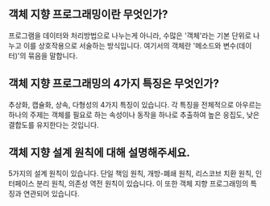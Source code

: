 ## 객체 지향 프로그래밍이란 무엇인가?

프로그램을 데이터와 처리방법으로 나누는게 아니라, 수많은 '객체'라는 기본 단위로 나누고 이를 상호작용으로 서술하는 방식입니다.
여기서의 객체란 '메소드와 변수(데이터)'의 묶음을 말합니다.

## 객체 지향 프로그래밍의 4가지 특징은 무엇인가?

추상화, 캡슐화, 상속, 다형성의 4가지 특징이 있습니다.
각 특징을 전체적으로 아우르는 하나의 주제는 객체를 필요로 하는 속성이나 동작을 하나로 추출하여 높은 응집도, 낮은 결합도를 유지한다는 것입니다.

## 객체 지향 설계 원칙에 대해 설명해주세요.

5가지의 설계 원칙이 있습니다.
단일 책임 원칙, 개방-폐쇄 원칙, 리스코브 치환 원칙, 인터페이스 분리 원칙, 의존성 역전 원칙이 있습니다.
이 또한 객체 지향 프로그래밍의 특징과 연관되어 있습니다.
